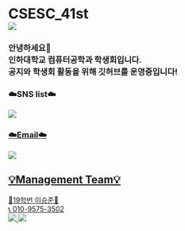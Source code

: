 <h1>CSESC_41st
</br>
<a href="https://hits.seeyoufarm.com"><img src="https://hits.seeyoufarm.com/api/count/incr/badge.svg?url=https%3A%2F%2Fgithub.com%2Fgjbae1212%2Fhit-counter&count_bg=%2379C83D&title_bg=%23555555&icon=&icon_color=%239C3939&title=Visitors&edge_flat=true"/></a>
</h1>

<h3>안녕하세요👋  </br>인하대학교 컴퓨터공학과 학생회입니다. </br>공지와 학생회 활동을 위해 깃허브를 운영중입니다!</h3>

<h3>☁️SNS list☁️</h3>
<a href="https://www.instagram.com/csesc_41st/" target="_blank"> 
<img  src="http://img.shields.io/badge/-csesc_41st-pink?style=for-the-badge&logo=Instagram&link=https://instagram.com/csesc_41st/"
</a>

<h3>☁️Email☁️</h3>
<a href=""> 
 <img src="http://img.shields.io/badge/-inha_cse@naver.com-03C75A?style=for-the-badge&logo=Naver&link="
</a>

<h2>💡Management Team💡</h2>
👑19학번 이승준👑</br>
📞 010-9575-3502 </br>
 <img src="https://img.shields.io/badge/-sj3503-FFCD00?style=for-the-badge&logo=KaKaoTalk&logoColor=white">
 <img src="https://img.shields.io/badge/-sengjun0624@naver.com-03C75A?style=for-the-badge&logo=Naver&logoColor=white">




